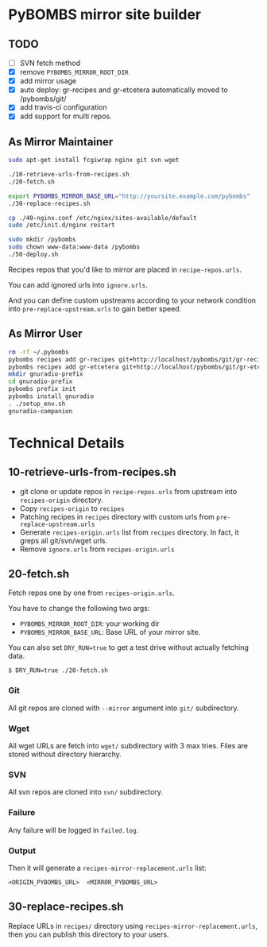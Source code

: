 # PyBOMBS mirror site builder

## TODO

 - [ ] SVN fetch method
 - [X] remove `PYBOMBS_MIRROR_ROOT_DIR`
 - [X] add mirror usage
 - [X] auto deploy: gr-recipes and gr-etcetera automatically moved to /pybombs/git/
 - [X] add travis-ci configuration
 - [X] add support for multi repos.

## As Mirror Maintainer


```bash
sudo apt-get install fcgiwrap nginx git svn wget

./10-retrieve-urls-from-recipes.sh
./20-fetch.sh

export PYBOMBS_MIRROR_BASE_URL="http://yoursite.example.com/pybombs"
./30-replace-recipes.sh

cp ./40-nginx.conf /etc/nginx/sites-available/default
sudo /etc/init.d/nginx restart

sudo mkdir /pybombs
sudo chown www-data:www-data /pybombs
./50-deploy.sh
```

Recipes repos that you'd like to mirror are placed in `recipe-repos.urls`.

You can add ignored urls into `ignore.urls`.

And you can define custom upstreams according to your network condition into `pre-replace-upstream.urls` to gain better speed.

## As Mirror User

```bash
rm -rf ~/.pybombs
pybombs recipes add gr-recipes git+http://localhost/pybombs/git/gr-recipes.git 
pybombs recipes add gr-etcetera git+http://localhost/pybombs/git/gr-etcetera.git 
mkdir gnuradio-prefix
cd gnuradio-prefix
pybombs prefix init
pybombs install gnuradio
. ./setup_env.sh
gnuradio-companion
```

# Technical Details

## 10-retrieve-urls-from-recipes.sh

 - git clone or update repos in `recipe-repos.urls` from upstream into `recipes-origin` directory.
 - Copy `recipes-origin` to `recipes`
 - Patching recipes in `recipes` directory with custom urls from `pre-replace-upstream.urls`
 - Generate `recipes-origin.urls` list from `recipes` directory. In fact, it greps all git/svn/wget urls.
 - Remove `ignore.urls` from `recipes-origin.urls`

## 20-fetch.sh

 Fetch repos one by one from `recipes-origin.urls`.

 You have to change the following two args:

 - `PYBOMBS_MIRROR_ROOT_DIR`: your working dir
 - `PYBOMBS_MIRROR_BASE_URL`: Base URL of your mirror site.

 You can also set `DRY_RUN=true` to get a test drive without actually fetching data.

```
$ DRY_RUN=true ./20-fetch.sh
```

### Git

 All git repos are cloned with `--mirror` argument into `git/` subdirectory.

### Wget

 All wget URLs are fetch into `wget/` subdirectory with 3 max tries. Files are stored without directory hierarchy.

### SVN

 All svn repos are cloned into `svn/` subdirectory.

### Failure

 Any failure will be logged in `failed.log`.

### Output

 Then it will generate a `recipes-mirror-replacement.urls` list:

    <ORIGIN_PYBOMBS_URL>  <MIRROR_PYBOMBS_URL>

## 30-replace-recipes.sh

 Replace URLs in `recipes/` directory using `recipes-mirror-replacement.urls`, then you can publish this directory to your users.



